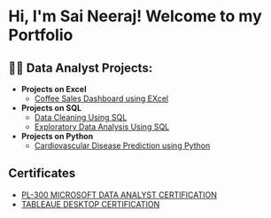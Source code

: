 <h1>Hi, I'm Sai Neeraj! Welcome to my Portfolio

<h2>👨‍💻 Data Analyst Projects:</h2>

- <b>Projects on Excel</b>
  - [Coffee Sales Dashboard using EXcel](https://github.com/saineerajputta121/coffeesalesdashboarrd/tree/main)
- <b>Projects on SQL</b>
  - [Data Cleaning Using SQL](https://github.com/saineerajputta121/Data_cleaning_using_SQL)
  - [Exploratory Data Analysis Using SQL](https://github.com/saineerajputta121/Exploratory-Data-Analysis-using-SQL)
- <b>Projects on Python</b>
  - [Cardiovascular Disease Prediction using Python ](https://github.com/saineerajputta121/Cardiovascular-Disease-Prediction-using-Python)

## Certificates

- [PL-300 MICROSOFT DATA ANALYST CERTIFICATION](https://i.imgur.com/Ujd7vft.png)
- [TABLEAUE DESKTOP CERTIFICATION](https://i.imgur.com/sFN4EPm.png)


